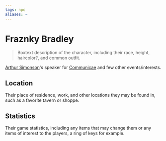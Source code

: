 ```yaml
---
tags: npc
aliases: ~
---
```


# Fraznky Bradley

 > 
 > Boxtext description of the character, including their race, height, haircolor?, and common outfit.

[Arthur Simonson](..\..\High%20Power\Nobles%20of%20Prosper%20NPCs\Arthur%20Simonson.md)'s speaker for [Communicae](..\..\..\..\..\Notes%20on%20the%20Multiverse\Inner\Alaturmen\About%20People\Non-Nation%20Entities\Coalition%20City\Communicae.md) and few other events/interests.

## Location

Their place of residence, work, and other locations they may be found in, such as a favorite tavern or shoppe.

## Statistics

Their game statistics, including any items that may change them or any items of interest to the players, a ring of keys for example.
